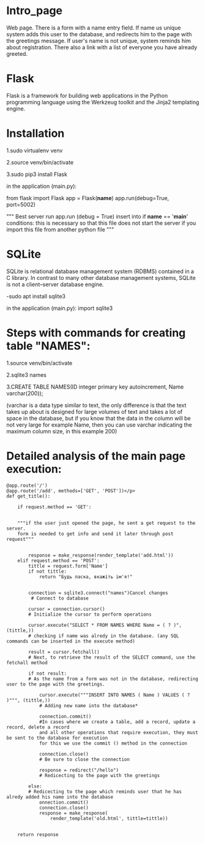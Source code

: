 # Intro_page
Web page. There is a form with a name entry field. If name us unique system adds this user to the database, and redirects him to the page with the greetings message. If user's name is not unique, system reminds him about registration. There also a link with a list of everyone you have already greeted. 

# Flask
Flask is a framework for building web applications in the Python programming language using the Werkzeug toolkit and the Jinja2 templating engine.

# Installation
<p>1.sudo virtualenv venv</p>
<p>2.source venv/bin/activate</p>
<p>3.sudo pip3 install Flask</p>

in the application (main.py):

from flask import Flask
app = Flask(__name__)
app.run(debug=True, port=5002)

"""
Best server run app.run (debug = True)
insert into if __name__ == '__main__' conditions:
this is necessary so that this file does not start the server
if you import this file from another python file
"""

# SQLite
SQLite is relational database management system (RDBMS) contained in a C library. 
In contrast to many other database management systems, SQLite is not a client–server database engine.

-sudo apt install sqlite3

in the application (main.py):
import sqlite3

# Steps with commands for creating table "NAMES":
<p>1.source venv/bin/activate</p>
<p>2.sqlite3 names</p></p>
<p>3.CREATE TABLE NAMES(ID integer primary key autoincrement, Name varchar(200));</p>

(varchar is a data type similar to text, the only difference is that
the text takes up about is designed for large volumes of text and takes
a lot of space in the database, but if you know that the data in the column will be
not very large for example Name, then you can use varchar
indicating the maximum column size, in this example 200)

# Detailed analysis of the main page execution:


    @app.route('/') 
    @app.route('/add', methods=['GET', 'POST'])</p>
    def get_title():

        if request.method == 'GET':
    
    
        """if the user just opened the page, he sent a get request to the server. 
        form is needed to get info and send it later through post request"""
   

            response = make_response(render_template('add.html'))
        elif request.method == 'POST':
            tittle = request.form['Name']
            if not tittle:
                return "Будь ласка, вкажіть ім'я!"
            
            
            connection = sqlite3.connect("names")Cancel changes
             # Connect to database 
        
            cursor = connection.cursor()
            # Initialize the cursor to perform operations
        
            cursor.execute("SELECT * FROM NAMES WHERE Name = ( ? )", (tittle,))
            # checking if name was alredy in the database. (any SQL commands can be inserted in the execute method)
        
            result = cursor.fetchall()
            # Next, to retrieve the result of the SELECT command, use the fetchall method

            if not result:
            # As the name from a form was not in the database, redirecting user to the page with the greetings. 
        
                cursor.execute("""INSERT INTO NAMES ( Name ) VALUES ( ? )""", (tittle,))
                # Adding new name into the database*
            
                connection.commit()
                #In cases where we create a table, add a record, update a record, delete a record
                and all other operations that require execution, they must be sent to the database for execution
                for this we use the commit () method in the connection
            
                connection.close()
                # Be sure to close the connection
            
                response = redirect("/hello")
                # Redicecting to the page with the greetings

            else:
            # Redicecting to the page which reminds user that he has alredy added his name into the database
                onnection.commit()
                connection.close()
                response = make_response(
                    render_template('old.html', tittle=tittle))


        return response



    
